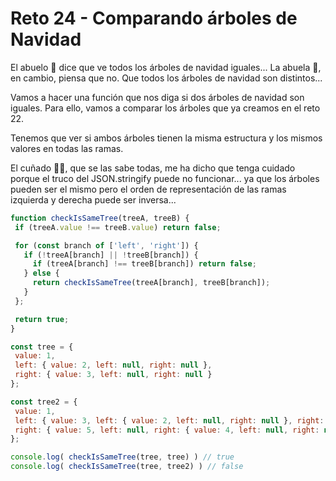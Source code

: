 # Reto 24 - Comparando árboles de Navidad

El abuelo 👴 dice que ve todos los árboles de navidad iguales... La abuela 👵, en cambio, piensa que no. Que todos los árboles de navidad son distintos...

Vamos a hacer una función que nos diga si dos árboles de navidad son iguales. Para ello, vamos a comparar los árboles que ya creamos en el reto 22.

Tenemos que ver si ambos árboles tienen la misma estructura y los mismos valores en todas las ramas.

El cuñado 🦹‍♂️, que se las sabe todas, me ha dicho que tenga cuidado porque el truco del JSON.stringify puede no funcionar... ya que los árboles pueden ser el mismo pero el orden de representación de las ramas izquierda y derecha puede ser inversa...

 ```jsx harmony
function checkIsSameTree(treeA, treeB) {
  if (treeA.value !== treeB.value) return false;

  for (const branch of ['left', 'right']) {
    if (!treeA[branch] || !treeB[branch]) {
      if (treeA[branch] !== treeB[branch]) return false;
    } else {
      return checkIsSameTree(treeA[branch], treeB[branch]);
    }
  };

  return true;
}

const tree = {
  value: 1,
  left: { value: 2, left: null, right: null },
  right: { value: 3, left: null, right: null }
};

const tree2 = {
  value: 1,
  left: { value: 3, left: { value: 2, left: null, right: null }, right: null },
  right: { value: 5, left: null, right: { value: 4, left: null, right: null } }
};

console.log( checkIsSameTree(tree, tree) ) // true
console.log( checkIsSameTree(tree, tree2) ) // false
```
